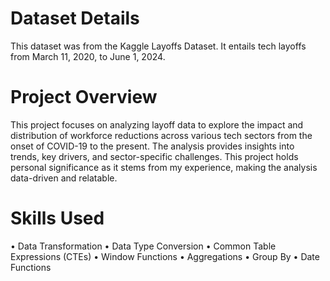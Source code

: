 # Dataset Details
This dataset was from the Kaggle Layoffs Dataset. It entails tech layoffs from March 11, 2020, to June 1, 2024.
# Project Overview
This project focuses on analyzing layoff data to explore the impact and distribution of workforce reductions across various tech sectors from the onset of COVID-19 to the present. The analysis provides insights into trends, key drivers, and sector-specific challenges. This project holds personal significance as it stems from my experience, making the analysis data-driven and relatable.
# Skills Used
• Data Transformation
• Data Type Conversion
• Common Table Expressions (CTEs)
• Window Functions
• Aggregations
• Group By
• Date Functions
